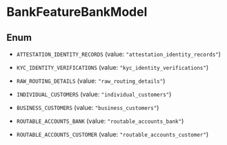 

# BankFeatureBankModel

## Enum


* `ATTESTATION_IDENTITY_RECORDS` (value: `"attestation_identity_records"`)

* `KYC_IDENTITY_VERIFICATIONS` (value: `"kyc_identity_verifications"`)

* `RAW_ROUTING_DETAILS` (value: `"raw_routing_details"`)

* `INDIVIDUAL_CUSTOMERS` (value: `"individual_customers"`)

* `BUSINESS_CUSTOMERS` (value: `"business_customers"`)

* `ROUTABLE_ACCOUNTS_BANK` (value: `"routable_accounts_bank"`)

* `ROUTABLE_ACCOUNTS_CUSTOMER` (value: `"routable_accounts_customer"`)



